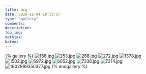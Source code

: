 ```yaml
---
title: acg
date: 2020-11-04 19:39:57
type: "gallery"
comments:
description:
top_img:
mathjax:
katex:
---
```

{% gallery %}
![156.jpg](https://p.pstatp.com/origin/137620003092e155f1144)
![253.jpg](https://p.pstatp.com/origin/138600001572b18c87033)
![268.jpg](https://p.pstatp.com/origin/137ae000205ead9c0957c)
![272.jpg](https://p.pstatp.com/origin/fead00034e6abf17d029)
![1378.jpg](https://p.pstatp.com/origin/1378b00011a6075bb4225)
![1502.jpg](https://p.pstatp.com/origin/1384400034eb490b78bc3)
![6972.jpg](https://p.pstatp.com/origin/1387e0000fdcaf9cb44aa)
![6852.jpg](https://p.pstatp.com/origin/1386e0000dc905d45b67c)
![7338.jpg](https://p.pstatp.com/origin/138460000db585ea33588)
![7214.jpg](https://p.pstatp.com/origin/ff70000198e25dfdd60a)
![1602999350377.jpg](https://p.pstatp.com/origin/fe9c000373706e51ac20)
{% endgallery %}